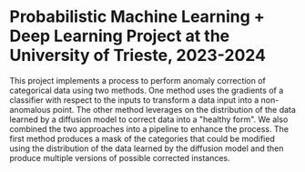 # Probabilistic Machine Learning + Deep Learning Project at the University of Trieste, 2023-2024

This project implements a process to perform anomaly correction of categorical data using two methods. One method uses the gradients of a classifier with respect to the inputs to transform a data input into a non-anomalous point. The other method leverages on the distribution of the data learned by a diffusion model to correct data into a "healthy form". We also combined the two approaches into a pipeline to enhance the process. The first method produces a mask of the categories that could be modified using the distribution of the data learned by the diffusion model and then produce multiple versions of possible corrected instances. 
